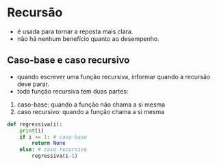 # Recursão

- é usada para tornar a reposta mais clara.
- não há nenhum benefício quanto ao desempenho.

## Caso-base e caso recursivo

- quando escrever uma função recursiva, informar quando a recursão deve parar.
- toda função recursiva tem duas partes:

1. caso-base: quando a função não chama a si mesma
2. caso recursivo: quando a função chama a si mesma

```python
def regressiva(i):
    print(i)
    if i <= 1: # caso-base
        return None
    else: # caso recursivo
        regressiva(i-1)
```